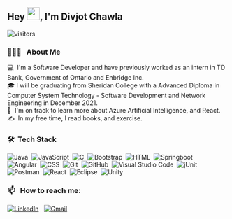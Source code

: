 ## Hey <img src="https://github.com/TheDudeThatCode/TheDudeThatCode/blob/master/Assets/Hi.gif" width="29px">, I'm Divjot Chawla

![visitors](https://visitor-badge.laobi.icu/badge?page_id=DivjotSingh10.DivjotSingh10)
<br /> 

### 👨🏻‍💻 &nbsp; About Me

💻 &nbsp;I'm a Software Developer and have previously worked as an intern in TD Bank, Government of Ontario and Enbridge Inc. \
🎓&nbsp;I will be graduating from Sheridan College with a Advanced Diploma in Computer System Technology - Software Development and Network Engineering in December 2021.\
🌱 &nbsp;I'm on track to learn more about Azure Artificial Intelligence, and React.\
✍️ &nbsp;In my free time, I read books, and exercise.


  ### 🛠 &nbsp;Tech Stack

![Java](https://img.shields.io/badge/-Java-05122A?style=flat&logo=Java&logoColor=FFA518)&nbsp;
![JavaScript](https://img.shields.io/badge/-JavaScript-05122A?style=flat&logo=javascript)&nbsp;
![C](https://img.shields.io/badge/-C-05122A?style=flat&logo=C&logoColor=A8B9CC)&nbsp;
![Bootstrap](https://img.shields.io/badge/-Bootstrap-05122A?style=flat&logo=bootstrap&logoColor=563D7C)&nbsp;
![HTML](https://img.shields.io/badge/-HTML-05122A?style=flat&logo=HTML5)&nbsp;
![Springboot](https://img.shields.io/badge/-Springboot-05122A?style=flat&logo=springboot)\
![Angular](https://img.shields.io/badge/-Angular-05122A?style=flat&logo=angular)&nbsp;
![CSS](https://img.shields.io/badge/-CSS-05122A?style=flat&logo=CSS3&logoColor=1572B6)&nbsp;
![Git](https://img.shields.io/badge/-Git-05122A?style=flat&logo=git)&nbsp;
![GitHub](https://img.shields.io/badge/-GitHub-05122A?style=flat&logo=github)&nbsp;
![Visual Studio Code](https://img.shields.io/badge/-Visual%20Studio%20Code-05122A?style=flat&logo=visual-studio-code&logoColor=007ACC)&nbsp;
![jUnit](https://img.shields.io/badge/jUnit%20-%23150458.svg?&style=flat&logo=Java&logoColor=white)\
![Postman](https://img.shields.io/badge/-Postman-05122A?style=flat&logo=postman&logoColor=FFA518)&nbsp;
![React](https://img.shields.io/badge/-React-05122A?style=flat&logo=react)&nbsp;
![Eclipse](https://img.shields.io/badge/-Eclipse-05122A?style=flat&logo=eclipse)&nbsp;
![Unity](https://img.shields.io/badge/-Unity-05122A?style=flat&logo=unity)


  
 ### 📫 &nbsp; How to reach me:
  <a href="https://www.linkedin.com/in/divjotchawla/">
<img alt="LinkedIn" src="https://img.shields.io/badge/linkedin%20-%230077B5.svg?&style=flat&logo=linkedin&logoColor=white"/></a> &nbsp;

<a href="mailto:chawladivjot10@gmail.com">
  <img alt="Gmail" src="https://img.shields.io/badge/Gmail-D14836?style=flat&logo=gmail&logoColor=white" /></a> &nbsp;


